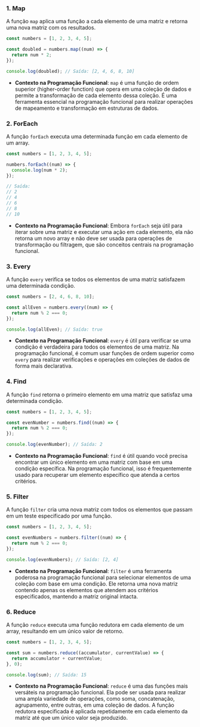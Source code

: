 ### 1. Map
A função `map` aplica uma função a cada elemento de uma matriz e retorna uma nova matriz com os resultados.

```javascript
const numbers = [1, 2, 3, 4, 5];

const doubled = numbers.map((num) => {
  return num * 2;
});

console.log(doubled); // Saída: [2, 4, 6, 8, 10]
```

- **Contexto na Programação Funcional**: `map` é uma função de ordem superior (higher-order function) que opera em uma coleção de dados e permite a transformação de cada elemento dessa coleção. É uma ferramenta essencial na programação funcional para realizar operações de mapeamento e transformação em estruturas de dados.

### 2. ForEach
A função `forEach` executa uma determinada função em cada elemento de um array.

```javascript
const numbers = [1, 2, 3, 4, 5];

numbers.forEach((num) => {
  console.log(num * 2);
});

// Saída:
// 2
// 4
// 6
// 8
// 10
```

- **Contexto na Programação Funcional**: Embora `forEach` seja útil para iterar sobre uma matriz e executar uma ação em cada elemento, ela não retorna um novo array e não deve ser usada para operações de transformação ou filtragem, que são conceitos centrais na programação funcional.

### 3. Every
A função `every` verifica se todos os elementos de uma matriz satisfazem uma determinada condição.

```javascript
const numbers = [2, 4, 6, 8, 10];

const allEven = numbers.every((num) => {
  return num % 2 === 0;
});

console.log(allEven); // Saída: true
```

- **Contexto na Programação Funcional**: `every` é útil para verificar se uma condição é verdadeira para todos os elementos de uma matriz. Na programação funcional, é comum usar funções de ordem superior como `every` para realizar verificações e operações em coleções de dados de forma mais declarativa.

### 4. Find
A função `find` retorna o primeiro elemento em uma matriz que satisfaz uma determinada condição.

```javascript
const numbers = [1, 2, 3, 4, 5];

const evenNumber = numbers.find((num) => {
  return num % 2 === 0;
});

console.log(evenNumber); // Saída: 2
```

- **Contexto na Programação Funcional**: `find` é útil quando você precisa encontrar um único elemento em uma matriz com base em uma condição específica. Na programação funcional, isso é frequentemente usado para recuperar um elemento específico que atenda a certos critérios.

### 5. Filter
A função `filter` cria uma nova matriz com todos os elementos que passam em um teste especificado por uma função.

```javascript
const numbers = [1, 2, 3, 4, 5];

const evenNumbers = numbers.filter((num) => {
  return num % 2 === 0;
});

console.log(evenNumbers); // Saída: [2, 4]
```

- **Contexto na Programação Funcional**: `filter` é uma ferramenta poderosa na programação funcional para selecionar elementos de uma coleção com base em uma condição. Ele retorna uma nova matriz contendo apenas os elementos que atendem aos critérios especificados, mantendo a matriz original intacta.

### 6. Reduce
A função `reduce` executa uma função redutora em cada elemento de um array, resultando em um único valor de retorno.

```javascript
const numbers = [1, 2, 3, 4, 5];

const sum = numbers.reduce((accumulator, currentValue) => {
  return accumulator + currentValue;
}, 0);

console.log(sum); // Saída: 15
```

- **Contexto na Programação Funcional**: `reduce` é uma das funções mais versáteis na programação funcional. Ela pode ser usada para realizar uma ampla variedade de operações, como soma, concatenação, agrupamento, entre outras, em uma coleção de dados. A função redutora especificada é aplicada repetidamente em cada elemento da matriz até que um único valor seja produzido.
